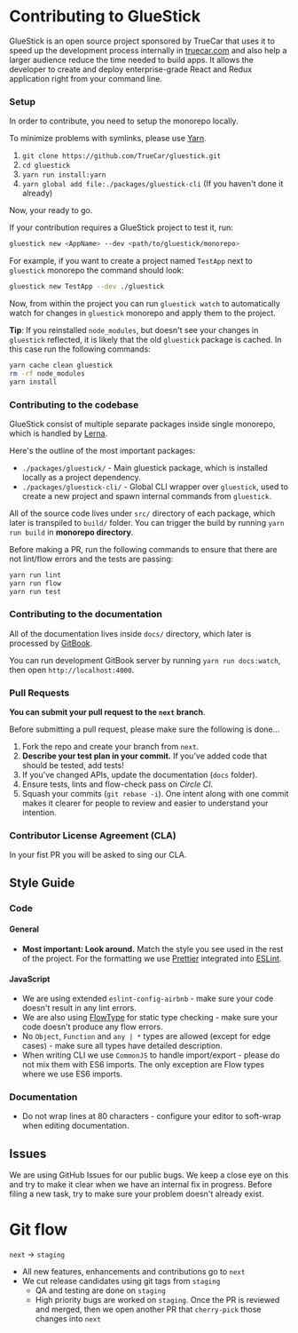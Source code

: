 # Contributing to GlueStick

GlueStick is an open source project sponsored by TrueCar that uses it to speed up the development process internally in [truecar.com](https://truecar.com) and also help a larger audience reduce the time needed to build apps. It allows the developer to create and deploy enterprise-grade React and Redux application right from your command line.

### Setup

In order to contribute, you need to setup the monorepo locally.

To minimize problems with symlinks, please use [Yarn](https://yarnpkg.com/lang/en/).

1. `git clone https://github.com/TrueCar/gluestick.git`
1. `cd gluestick`
1. `yarn run install:yarn`
1. `yarn global add file:./packages/gluestick-cli` (If you haven't done it already)

Now, your ready to go.

If your contribution requires a GlueStick project to test it, run:
```bash
gluestick new <AppName> --dev <path/to/gluestick/monorepo>
```

For example, if you want to create a project named `TestApp` next to `gluestick` monorepo the command should look:
```bash
gluestick new TestApp --dev ./gluestick
```

Now, from within the project you can run `gluestick watch` to automatically watch for changes in `gluestick` monorepo and apply them to the project.

__Tip__: If you reinstalled `node_modules`, but doesn't see your changes in `gluestick` reflected, it is likely that the old `gluestick` package is cached.
In this case run the following commands:

```bash
yarn cache clean gluestick
rm -rf node_modules
yarn install
```

### Contributing to the codebase

GlueStick consist of multiple separate packages inside single monorepo, which is handled by [Lerna](https://github.com/lerna/lerna).

Here's the outline of the most important packages:

* `./packages/gluestick/` - Main gluestick package, which is installed locally as a project dependency.
* `./packages/gluestick-cli/` - Global CLI wrapper over `gluestick`, used to create a new project and spawn internal commands from `gluestick`.

All of the source code lives under `src/` directory of each package, which later is transpiled to `build/` folder.
You can trigger the build by running `yarn run build` in __monorepo directory__.

Before making a PR, run the following commands to ensure that there are not lint/flow errors and the tests are passing:
```bash
yarn run lint
yarn run flow
yarn run test
```

### Contributing to the documentation

All of the documentation lives inside `docs/` directory, which later is processed by [GitBook](https://github.com/GitbookIO/gitbook).

You can run development GitBook server by running `yarn run docs:watch`, then open `http://localhost:4000`.

### Pull Requests

**You can submit your pull request to the `next` branch**.

Before submitting a pull request, please make sure the following is done…

1. Fork the repo and create your branch from `next`.
2. **Describe your test plan in your commit.** If you've added code that should be tested, add tests!
3. If you've changed APIs, update the documentation (`docs` folder).
4. Ensure tests, lints and flow-check pass on *Circle CI*.
5. Squash your commits (`git rebase -i`).
   One intent along with one commit makes it clearer for people to review and easier to understand your intention.

### Contributor License Agreement (CLA)

In your fist PR you will be asked to sing our CLA.

## Style Guide

### Code

#### General

* **Most important: Look around.** Match the style you see used in the rest of the project. For the formatting we use [Prettier](https://github.com/prettier/prettier) integrated into [ESLint](https://eslint.org/).

#### JavaScript

* We are using extended `eslint-config-airbnb` - make sure your code doesn't result in any lint errors.
* We are also using [FlowType](https://flowtype.org/) for static type checking - make sure your code doesn't produce any flow errors.
* No `Object`, `Function` and `any | *` types are allowed (except for edge cases) - make sure all types have detailed description.
* When writing CLI we use `CommonJS` to handle import/export - please do not mix them with ES6 imports. The only exception are Flow types where we use ES6 imports.

### Documentation

* Do not wrap lines at 80 characters - configure your editor to soft-wrap when editing documentation.

## Issues

We are using GitHub Issues for our public bugs. We keep a close eye on this and try to make it clear when we have an internal fix in progress. Before filing a new task, try to make sure your problem doesn't already exist.

# Git flow

`next` -> `staging`

* All new features, enhancements and contributions go to `next`
* We cut release candidates using git tags from `staging`
  * QA and testing are done on `staging`  
  * High priority bugs are worked on `staging`. Once the PR is reviewed and merged, then we open another PR that `cherry-pick` those changes into `next`
